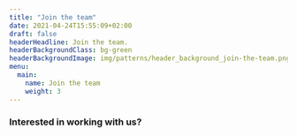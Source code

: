 ```yaml
---
title: "Join the team"
date: 2021-04-24T15:55:09+02:00
draft: false
headerHeadline: Join the team.
headerBackgroundClass: bg-green
headerBackgroundImage: img/patterns/header_background_join-the-team.png
menu:
  main:
    name: Join the team
    weight: 3
---
```


### Interested in working with us?
